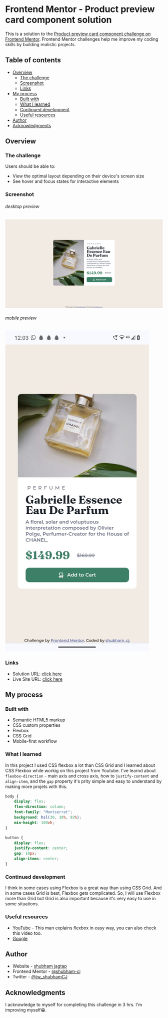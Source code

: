 # Frontend Mentor - Product preview card component solution

This is a solution to the [Product preview card component challenge on Frontend Mentor](https://www.frontendmentor.io/challenges/product-preview-card-component-GO7UmttRfa). Frontend Mentor challenges help me improve my coding skills by building realistic projects. 

## Table of contents

- [Overview](#overview)
  - [The challenge](#the-challenge)
  - [Screenshot](#screenshot)
  - [Links](#links)
- [My process](#my-process)
  - [Built with](#built-with)
  - [What I learned](#what-i-learned)
  - [Continued development](#continued-development)
  - [Useful resources](#useful-resources)
- [Author](#author)
- [Acknowledgments](#acknowledgments)

## Overview

### The challenge

Users should be able to:

- View the optimal layout depending on their device's screen size
- See hover and focus states for interactive elements

### Screenshot
###### desktop preview
![screenshot desktop preview](/screenshots/ss-desktop.png)
###### mobile preview
![screenshot mobile preview](/screenshots/ss-mobile.jpg)

### Links

- Solution URL: [click here](https://your-solution-url.com)
- Live Site URL: [click here](https://shubham-cj.github.io/Product-preview-card-component/)

## My process

### Built with

- Semantic HTML5 markup
- CSS custom properties
- Flexbox
- CSS Grid
- Mobile-first workflow

### What I learned

In this project I used CSS flexbox a lot than CSS Grid and I learned about CSS Flexbox while workig on this project from Youtube.
I've learnd about `flexbox-direction` - main axis and cross axis, how to `justify-content` and `align-item`, and the `gap` property it's prity simple and easy to understand by making more projets with this.

```css
body {
    display: flex;
    flex-direction: column;
    font-family: "Montserrat";
    background: hsl(30, 38%, 92%);
    min-height: 100vh;
}
```
```css
button {
    display: flex;
    justify-content: center;
    gap: 10px;
    align-items: center;
}
```

### Continued development

I think in some cases using Flexbox is a great way than using CSS Grid. And in some cases Grid is best, Flexbox gets complicated. 
So, I will use Flexbox more than Grid but Grid is also important because it's very easy to use in some situations.

### Useful resources

- [YouTube](https://youtu.be/u044iM9xsWU?si=YE85wFpl60KXX6fD) - This man explains flexbox in easy way, you can also check this video too. 
- [Google](https://www.google.com)

## Author

- Website - [shubham jagtap](https://shubhamcj.ccbp.tech/)
- Frontend Mentor - [@shubham-cj](https://www.frontendmentor.io/profile/shubham-cj)
- Twitter - [@tw_shubhamCJ](https://twitter.com/tw_shubhamCJ)


## Acknowledgments

I acknowledge to myself for completing this challenge in 3 hrs. I'm improving myself😁.